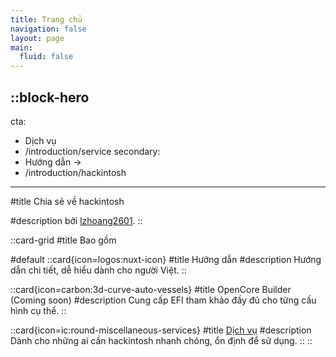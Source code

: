 ```yaml
---
title: Trang chủ
navigation: false
layout: page
main:
  fluid: false
---
```


::block-hero
---
cta:
  - Dịch vụ
  - /introduction/service
secondary:
  - Hướng dẫn →
  - /introduction/hackintosh
---

#title
Chia sẻ về hackintosh

#description
bởi [lzhoang2601](https://facebook.com/hutieu2804).
::

::card-grid
#title
Bao gồm

#default
  ::card{icon=logos:nuxt-icon}
  #title
  Hướng dẫn
  #description
  Hướng dẫn chi tiết, dễ hiểu dành cho người Việt.
  ::

  ::card{icon=carbon:3d-curve-auto-vessels}
  #title
  OpenCore Builder (Coming soon)
  #description
  Cung cấp EFI tham khảo đầy đủ cho từng cấu hình cụ thể.
  ::

  ::card{icon=ic:round-miscellaneous-services}
  #title
  [Dịch vụ](./introduction/service)
  #description
  Dành cho những ai cần hackintosh nhanh chóng, ổn định để sử dụng.
  ::
::


